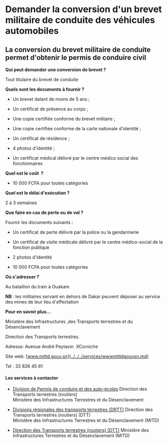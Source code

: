 # Demander la conversion d'un brevet militaire de conduite des véhicules automobiles

La conversion du brevet militaire de conduite permet d'obtenir le permis de conduire civil
------------------------------------------------------------------------------------------

**Qui peut demander une conversion de brevet ?**

Tout titulaire du brevet de conduite  

**Quels sont les documents à fournir ?**

*   Un brevet datant de moins de 5 ans ;  
    

*   Un certificat de présence au corps ;  
    

*   Une copie certifiée conforme du brevet militaire ;  
    

*   Une copie certifiée conforme de la carte nationale d'identité ;  
    

*   Un certificat de résidence ;  
    

*   4 photos d'identité ;  
    

*   Un certificat médical délivré par le centre médico social des fonctionnaires

**Quel est le coût  ?**

*   10 000 FCFA pour toutes catégories

**Quel est le délai d'exécution ?**

2 à 3 semaines

**Que faire en cas de perte ou de vol ?**

Fournir les documents suivants :  

*   Un certificat de perte délivré par la police ou la gendarmerie

*   Un certificat de visite médicale délivré par le centre médico-social de la fonction publique

*   2 photos d'identité                                                                   
    
*   10 000 FCFA pour toutes catégories

**Où s'adresser ?**

Au bataillon du train à Ouakam  

**NB** : les militaires servant en dehors de Dakar peuvent déposer au service des mines de leur lieu d'affectation  

**Pour en savoir plus...**

Ministère des Infrastructures ,des Transports terrestres et du Désenclavement

Direction des Transports terrestres.

Adresse: Avenue André Peytavin  XCorniche            

Site web: [www.mittd.gouv.sn](../../../services/wwwmittdgouvsn.md)

Tel : 33 826 45 61

#### Les services à contacter

*   [Division de Permis de conduire et des auto-écoles](../../../services/division-de-permis-de-conduire-et-des-auto-ecoles.md) Direction des Transports terrestres (routiers)  
    Ministère des Infrastructures Terrestres et du Désenclavement  
    
*   [Divisions régionales des transports terrestres (DRTT)](../../../services/divisions-regionales-des-transports-terrestres-drtt.md) Direction des Transports terrestres (routiers) (DTT)  
    Ministère des Infrastructures Terrestres et du Désenclavement (MITD)  
    
*   [Direction des Transports terrestres (routiers) (DTT)](../../../services/direction-des-transports-terrestres-routiers-dtt.md) Ministère des Infrastructures Terrestres et du Désenclavement (MITD)